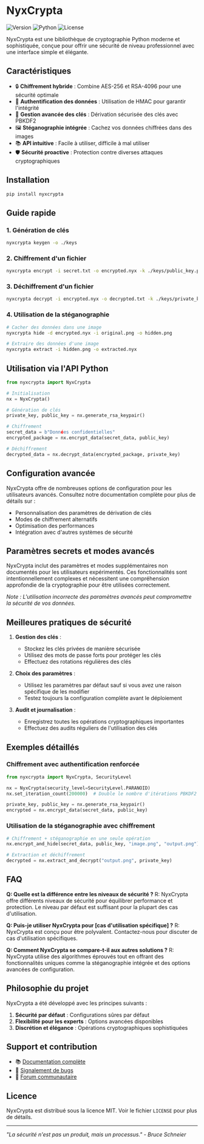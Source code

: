 # NyxCrypta

![Version](https://img.shields.io/badge/version-2.0.0-blue.svg)
![Python](https://img.shields.io/badge/python-3.7%2B-green.svg)
![License](https://img.shields.io/badge/license-MIT-orange.svg)

NyxCrypta est une bibliothèque de cryptographie Python moderne et sophistiquée, conçue pour offrir une sécurité de niveau professionnel avec une interface simple et élégante.

## Caractéristiques

- 🔒 **Chiffrement hybride** : Combine AES-256 et RSA-4096 pour une sécurité optimale
- 🎯 **Authentification des données** : Utilisation de HMAC pour garantir l'intégrité
- 🔑 **Gestion avancée des clés** : Dérivation sécurisée des clés avec PBKDF2
- 🖼️ **Stéganographie intégrée** : Cachez vos données chiffrées dans des images
- 📚 **API intuitive** : Facile à utiliser, difficile à mal utiliser
- 🛡️ **Sécurité proactive** : Protection contre diverses attaques cryptographiques

## Installation

```bash
pip install nyxcrypta
```

## Guide rapide

### 1. Génération de clés

```bash
nyxcrypta keygen -o ./keys
```

### 2. Chiffrement d'un fichier

```bash
nyxcrypta encrypt -i secret.txt -o encrypted.nyx -k ./keys/public_key.pem
```

### 3. Déchiffrement d'un fichier

```bash
nyxcrypta decrypt -i encrypted.nyx -o decrypted.txt -k ./keys/private_key.pem
```

### 4. Utilisation de la stéganographie

```bash
# Cacher des données dans une image
nyxcrypta hide -d encrypted.nyx -i original.png -o hidden.png

# Extraire des données d'une image
nyxcrypta extract -i hidden.png -o extracted.nyx
```

## Utilisation via l'API Python

```python
from nyxcrypta import NyxCrypta

# Initialisation
nx = NyxCrypta()

# Génération de clés
private_key, public_key = nx.generate_rsa_keypair()

# Chiffrement
secret_data = b"Données confidentielles"
encrypted_package = nx.encrypt_data(secret_data, public_key)

# Déchiffrement
decrypted_data = nx.decrypt_data(encrypted_package, private_key)
```

## Configuration avancée

NyxCrypta offre de nombreuses options de configuration pour les utilisateurs avancés. Consultez notre documentation complète pour plus de détails sur :

- Personnalisation des paramètres de dérivation de clés
- Modes de chiffrement alternatifs
- Optimisation des performances
- Intégration avec d'autres systèmes de sécurité

## Paramètres secrets et modes avancés

NyxCrypta inclut des paramètres et modes supplémentaires non documentés pour les utilisateurs expérimentés. Ces fonctionnalités sont intentionnellement complexes et nécessitent une compréhension approfondie de la cryptographie pour être utilisées correctement.

*Note : L'utilisation incorrecte des paramètres avancés peut compromettre la sécurité de vos données.*

## Meilleures pratiques de sécurité

1. **Gestion des clés** : 
   - Stockez les clés privées de manière sécurisée
   - Utilisez des mots de passe forts pour protéger les clés
   - Effectuez des rotations régulières des clés

2. **Choix des paramètres** :
   - Utilisez les paramètres par défaut sauf si vous avez une raison spécifique de les modifier
   - Testez toujours la configuration complète avant le déploiement

3. **Audit et journalisation** :
   - Enregistrez toutes les opérations cryptographiques importantes
   - Effectuez des audits réguliers de l'utilisation des clés

## Exemples détaillés

### Chiffrement avec authentification renforcée

```python
from nyxcrypta import NyxCrypta, SecurityLevel

nx = NyxCrypta(security_level=SecurityLevel.PARANOID)
nx.set_iteration_count(200000)  # Double le nombre d'itérations PBKDF2 par défaut

private_key, public_key = nx.generate_rsa_keypair()
encrypted = nx.encrypt_data(secret_data, public_key)
```

### Utilisation de la stéganographie avec chiffrement

```python
# Chiffrement + stéganographie en une seule opération
nx.encrypt_and_hide(secret_data, public_key, "image.png", "output.png")

# Extraction et déchiffrement
decrypted = nx.extract_and_decrypt("output.png", private_key)
```

## FAQ

**Q: Quelle est la différence entre les niveaux de sécurité ?**
R: NyxCrypta offre différents niveaux de sécurité pour équilibrer performance et protection. Le niveau par défaut est suffisant pour la plupart des cas d'utilisation.

**Q: Puis-je utiliser NyxCrypta pour [cas d'utilisation spécifique] ?**
R: NyxCrypta est conçu pour être polyvalent. Contactez-nous pour discuter de cas d'utilisation spécifiques.

**Q: Comment NyxCrypta se compare-t-il aux autres solutions ?**
R: NyxCrypta utilise des algorithmes éprouvés tout en offrant des fonctionnalités uniques comme la stéganographie intégrée et des options avancées de configuration.

## Philosophie du projet

NyxCrypta a été développé avec les principes suivants :

1. **Sécurité par défaut** : Configurations sûres par défaut
2. **Flexibilité pour les experts** : Options avancées disponibles
3. **Discrétion et élégance** : Opérations cryptographiques sophistiquées

## Support et contribution

- 📚 [Documentation complète](https://nyxcrypta.readthedocs.io/)
- 🐛 [Signalement de bugs](https://github.com/nyxcrypta/issues)
- 💬 [Forum communautaire](https://community.nyxcrypta.com)

## Licence

NyxCrypta est distribué sous la licence MIT. Voir le fichier `LICENSE` pour plus de détails.

---

*"La sécurité n'est pas un produit, mais un processus." - Bruce Schneier*
